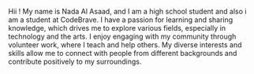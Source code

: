 Hii ! My name is Nada Al Asaad, and I am a high school student and also i am a student at CodeBrave. I have a passion for learning and sharing knowledge, which drives me to explore various fields, especially in technology and the arts. I enjoy engaging with my community through volunteer work, where I teach and help others. My diverse interests and skills allow me to connect with people from different backgrounds and contribute positively to my surroundings.
